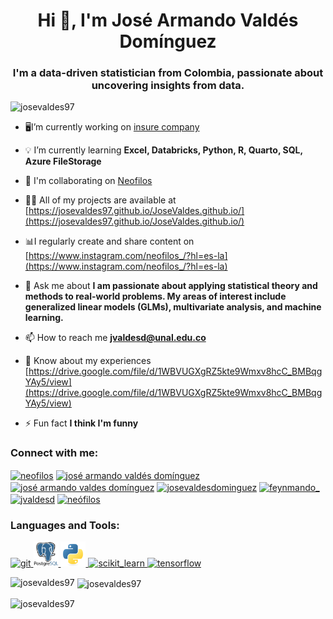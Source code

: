<h1 align="center">Hi 👋, I'm José Armando Valdés Domínguez</h1>
<h3 align="center">I'm a data-driven statistician from Colombia, passionate about uncovering insights from data.</h3>

<p align="left"> <img src="https://komarev.com/ghpvc/?username=josevaldes97&label=Profile%20views&color=0e75b6&style=flat" alt="josevaldes97" /> </p>

- 🖥️I’m currently working on [insure company](https://www.segurosdelestado.com/)

- 💡 I’m currently learning **Excel, Databricks, Python, R, Quarto, SQL, Azure FileStorage**

- 👯 I'm collaborating on [Neofilos](https://github.com/JoseValdes97/Neofilos)

- 👨‍💻 All of my projects are available at [https://josevaldes97.github.io/JoseValdes.github.io/](https://josevaldes97.github.io/JoseValdes.github.io/)

- 📊I regularly create and share content on [https://www.instagram.com/neofilos_/?hl=es-la](https://www.instagram.com/neofilos_/?hl=es-la)

- 💬 Ask me about **I am passionate about applying statistical theory and methods to real-world problems. My areas of interest include generalized linear models (GLMs), multivariate analysis, and machine learning.**

- 📫 How to reach me **jvaldesd@unal.edu.co**

- 📄 Know about my experiences [https://drive.google.com/file/d/1WBVUGXgRZ5kte9Wmxv8hcC_BMBqgYAy5/view](https://drive.google.com/file/d/1WBVUGXgRZ5kte9Wmxv8hcC_BMBqgYAy5/view)

- ⚡ Fun fact **I think I'm funny**

<h3 align="left">Connect with me:</h3>
<p align="left">
<a href="https://x.com/neofilos_" target="blank"><img align="center" src="https://raw.githubusercontent.com/rahuldkjain/github-profile-readme-generator/master/src/images/icons/Social/twitter.svg" alt="neofilos" height="30" width="40" /></a>
<a href="www.linkedin.com/in/josé-armando-valdés-domínguez-b40739283" target="blank"><img align="center" src="https://raw.githubusercontent.com/rahuldkjain/github-profile-readme-generator/master/src/images/icons/Social/linked-in-alt.svg" alt="josé armando valdés domínguez" height="30" width="40" /></a>
<a href="https://stackoverflow.com/users/19855150/jose-armando-valdes-dominguez" target="blank"><img align="center" src="https://raw.githubusercontent.com/rahuldkjain/github-profile-readme-generator/master/src/images/icons/Social/stack-overflow.svg" alt="josé armando valdes domínguez" height="30" width="40" /></a>
<a href="https://kaggle.com/josevaldesdominguez" target="blank"><img align="center" src="https://raw.githubusercontent.com/rahuldkjain/github-profile-readme-generator/master/src/images/icons/Social/kaggle.svg" alt="josevaldesdominguez" height="30" width="40" /></a>
<a href="https://instagram.com/feynmando_" target="blank"><img align="center" src="https://raw.githubusercontent.com/rahuldkjain/github-profile-readme-generator/master/src/images/icons/Social/instagram.svg" alt="feynmando_" height="30" width="40" /></a>
<a href="https://medium.com/me/stories/drafts" target="blank"><img align="center" src="https://raw.githubusercontent.com/rahuldkjain/github-profile-readme-generator/master/src/images/icons/Social/medium.svg" alt="jvaldesd" height="30" width="40" /></a>
<a href="https://www.youtube.com/@neofilos1576" target="blank"><img align="center" src="https://raw.githubusercontent.com/rahuldkjain/github-profile-readme-generator/master/src/images/icons/Social/youtube.svg" alt="neófilos" height="30" width="40" /></a>
</p>

<h3 align="left">Languages and Tools:</h3>
<p align="left"> <a href="https://git-scm.com/" target="_blank" rel="noreferrer"> <img src="https://www.vectorlogo.zone/logos/git-scm/git-scm-icon.svg" alt="git" width="40" height="40"/> </a> <a href="https://www.postgresql.org" target="_blank" rel="noreferrer"> <img src="https://raw.githubusercontent.com/devicons/devicon/master/icons/postgresql/postgresql-original-wordmark.svg" alt="postgresql" width="40" height="40"/> </a> <a href="https://www.python.org" target="_blank" rel="noreferrer"> <img src="https://raw.githubusercontent.com/devicons/devicon/master/icons/python/python-original.svg" alt="python" width="40" height="40"/> </a> <a href="https://scikit-learn.org/" target="_blank" rel="noreferrer"> <img src="https://upload.wikimedia.org/wikipedia/commons/0/05/Scikit_learn_logo_small.svg" alt="scikit_learn" width="40" height="40"/> </a> <a href="https://www.tensorflow.org" target="_blank" rel="noreferrer"> <img src="https://www.vectorlogo.zone/logos/tensorflow/tensorflow-icon.svg" alt="tensorflow" width="40" height="40"/> </a> </p>

<p><img align="left" src="https://github-readme-stats.vercel.app/api/top-langs?username=josevaldes97&show_icons=true&locale=en&layout=compact" alt="josevaldes97" /></p>

<p>&nbsp;<img align="center" src="https://github-readme-stats.vercel.app/api?username=josevaldes97&show_icons=true&locale=en" alt="josevaldes97" /></p>

<p><img align="center" src="https://github-readme-streak-stats.herokuapp.com/?user=josevaldes97&" alt="josevaldes97" /></p>
